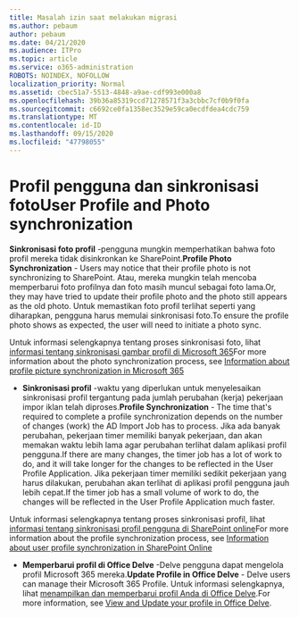 ```yaml
---
title: Masalah izin saat melakukan migrasi
ms.author: pebaum
author: pebaum
ms.date: 04/21/2020
ms.audience: ITPro
ms.topic: article
ms.service: o365-administration
ROBOTS: NOINDEX, NOFOLLOW
localization_priority: Normal
ms.assetid: cbec51a7-5513-4848-a9ae-cdf993e000a8
ms.openlocfilehash: 39b36a85319ccd71278571f3a3cbbc7cf0b9f0fa
ms.sourcegitcommit: c6692ce0fa1358ec3529e59ca0ecdfdea4cdc759
ms.translationtype: MT
ms.contentlocale: id-ID
ms.lasthandoff: 09/15/2020
ms.locfileid: "47798055"
---
```

# <a name="user-profile-and-photo-synchronization"></a><span data-ttu-id="cba7b-102">Profil pengguna dan sinkronisasi foto</span><span class="sxs-lookup"><span data-stu-id="cba7b-102">User Profile and Photo synchronization</span></span>

 <span data-ttu-id="cba7b-103">**Sinkronisasi foto profil** -pengguna mungkin memperhatikan bahwa foto profil mereka tidak disinkronkan ke SharePoint.</span><span class="sxs-lookup"><span data-stu-id="cba7b-103">**Profile Photo Synchronization** - Users may notice that their profile photo is not synchronizing to SharePoint.</span></span> <span data-ttu-id="cba7b-104">Atau, mereka mungkin telah mencoba memperbarui foto profilnya dan foto masih muncul sebagai foto lama.</span><span class="sxs-lookup"><span data-stu-id="cba7b-104">Or, they may have tried to update their profile photo and the photo still appears as the old photo.</span></span> <span data-ttu-id="cba7b-105">Untuk memastikan foto profil terlihat seperti yang diharapkan, pengguna harus memulai sinkronisasi foto.</span><span class="sxs-lookup"><span data-stu-id="cba7b-105">To ensure the profile photo shows as expected, the user will need to initiate a photo sync.</span></span> 
  
<span data-ttu-id="cba7b-106">Untuk informasi selengkapnya tentang proses sinkronisasi foto, lihat [informasi tentang sinkronisasi gambar profil di Microsoft 365](https://go.microsoft.com/fwlink/?linkid=2022634)</span><span class="sxs-lookup"><span data-stu-id="cba7b-106">For more information about the photo synchronization process, see [Information about profile picture synchronization in Microsoft 365](https://go.microsoft.com/fwlink/?linkid=2022634)</span></span>
  
- <span data-ttu-id="cba7b-107">**Sinkronisasi profil** -waktu yang diperlukan untuk menyelesaikan sinkronisasi profil tergantung pada jumlah perubahan (kerja) pekerjaan impor iklan telah diproses.</span><span class="sxs-lookup"><span data-stu-id="cba7b-107">**Profile Synchronization** - The time that's required to complete a profile synchronization depends on the number of changes (work) the AD Import Job has to process.</span></span> <span data-ttu-id="cba7b-108">Jika ada banyak perubahan, pekerjaan timer memiliki banyak pekerjaan, dan akan memakan waktu lebih lama agar perubahan terlihat dalam aplikasi profil pengguna.</span><span class="sxs-lookup"><span data-stu-id="cba7b-108">If there are many changes, the timer job has a lot of work to do, and it will take longer for the changes to be reflected in the User Profile Application.</span></span> <span data-ttu-id="cba7b-109">Jika pekerjaan timer memiliki sedikit pekerjaan yang harus dilakukan, perubahan akan terlihat di aplikasi profil pengguna jauh lebih cepat.</span><span class="sxs-lookup"><span data-stu-id="cba7b-109">If the timer job has a small volume of work to do, the changes will be reflected in the User Profile Application much faster.</span></span> 
  
<span data-ttu-id="cba7b-110">Untuk informasi selengkapnya tentang proses sinkronisasi profil, lihat [informasi tentang sinkronisasi profil pengguna di SharePoint online](https://go.microsoft.com/fwlink/?linkid=2022639)</span><span class="sxs-lookup"><span data-stu-id="cba7b-110">For more information about the profile synchronization process, see [Information about user profile synchronization in SharePoint Online](https://go.microsoft.com/fwlink/?linkid=2022639)</span></span>
    
- <span data-ttu-id="cba7b-111">**Memperbarui profil di Office Delve** -Delve pengguna dapat mengelola profil Microsoft 365 mereka.</span><span class="sxs-lookup"><span data-stu-id="cba7b-111">**Update Profile in Office Delve** - Delve users can manage their Microsoft 365 Profile.</span></span> <span data-ttu-id="cba7b-112">Untuk informasi selengkapnya, lihat [menampilkan dan memperbarui profil Anda di Office Delve](https://support.office.com/article/View-and-update-your-profile-in-Office-Delve-4e84343b-eedf-45a1-aeb9-8627ccca14ba).</span><span class="sxs-lookup"><span data-stu-id="cba7b-112">For more information, see [View and Update your profile in Office Delve](https://support.office.com/article/View-and-update-your-profile-in-Office-Delve-4e84343b-eedf-45a1-aeb9-8627ccca14ba).</span></span>
    

